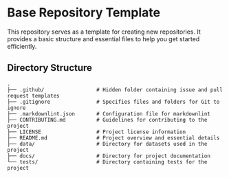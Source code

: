 # Base Repository Template

This repository serves as a template for creating new repositories. It provides a basic structure and essential files to help you get started efficiently.

## Directory Structure

```plaintext
.
├── .github/                 # Hidden folder containing issue and pull request templates
├── .gitignore               # Specifies files and folders for Git to ignore
├── .markdownlint.json       # Configuration file for markdownlint
├── CONTRIBUTING.md          # Guidelines for contributing to the project
├── LICENSE                  # Project license information
├── README.md                # Project overview and essential details
├── data/                    # Directory for datasets used in the project
├── docs/                    # Directory for project documentation
└── tests/                   # Directory containing tests for the project

